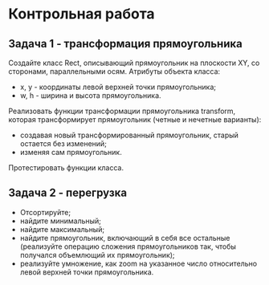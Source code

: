 # Контрольная работа

## Задача 1 - трансформация прямоугольника

Создайте класс Rect, описывающий прямоугольник на плоскости XY, со сторонами, параллельными осям. Атрибуты объекта класса:
* x, y - координаты левой верхней точки прямоугольника;
* w, h - ширина и высота прямоугольника.

Реализовать функции трансформации прямоугольника transform, которая трансформирует прямоугольник (четные и нечетные варианты):
* создавая новый трансформированный прямоугольник, старый остается без изменений;
* изменяя сам прямоугольник.

Протестировать функции класса.

## Задача 2 - перегрузка

* Отсортируйте;
* найдите минимальный;
* найдите максимальный;
* найдите прямоугольник, включающий в себя все остальные (реализуйте операцию сложения прямоугольников так, чтобы получался объемлющий их прямоугольник);
* реализуйте умножение, как zoom на указанное число относительно левой верхней точки прямоугольника.
